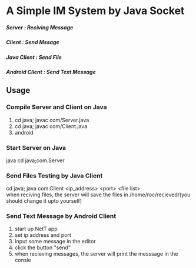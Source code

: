 # A Simple IM System by Java Socket
##### Server : Reciving Message
##### Client : Send Mssage
##### Java Client : Send File
##### Android Client : Send Text Message

## Usage
### Compile Server and Client on Java
1. cd java; javac com/Server.java  
2. cd java; javac com/Client.java  
3. android  
### Start Server on Java  
java cd java;com.Server  

### Send Files Testing by Java Client  
cd java; java com.Client \<ip_address\> \<port\> \<file list\>  
when reciving files, the server will save the files in /home/roc/recieved/(you should change it upto yourself)  

### Send Text Message by Android Client
1. start up NetT app  
2. set ip address and port  
3. input some message in the editor  
4. click the button "send"  
5. when recieving messages, the server will print the messsage in the consle  
